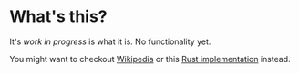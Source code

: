 # What's this?

It's _work in progress_ is what it is. No functionality yet.

You might want to checkout [Wikipedia](https://en.wikipedia.org/wiki/Shamir%27s_Secret_Sharing)
or this [Rust implementation](https://github.com/sellibitze/secretshare) instead.

